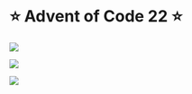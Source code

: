 # ⭐️ Advent of Code 22 ⭐️

![](https://img.shields.io/badge/day%20📅-22-blue)
  
![](https://img.shields.io/badge/stars%20⭐-19-yellow)
  
![](https://img.shields.io/badge/days%20completed-9-red)
